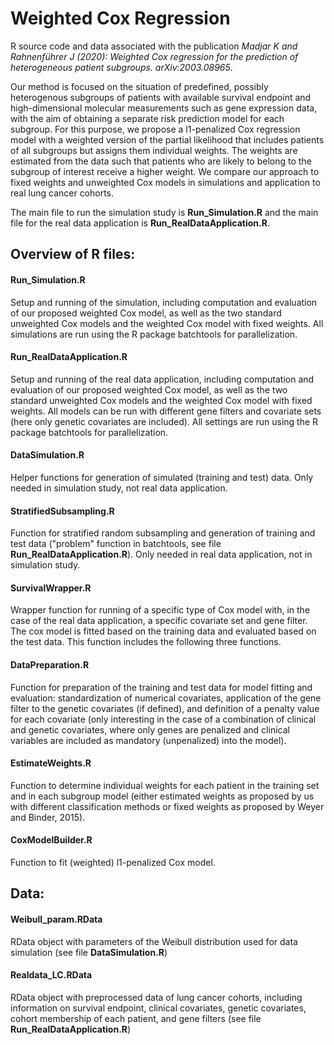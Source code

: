 # Weighted Cox Regression

R source code and data associated with the publication *Madjar K and Rahnenführer J (2020): Weighted Cox regression for the prediction of heterogeneous patient subgroups. arXiv:2003.08965*.

Our method is focused on the situation of predefined, possibly heterogenous subgroups of patients with available survival endpoint and high-dimensional molecular measurements such as gene expression
data, with the aim of obtaining a separate risk prediction model for each subgroup.
For this purpose, we propose a l1-penalized Cox regression model with a weighted version of the partial likelihood that includes patients of all subgroups but assigns them individual weights.
The weights are estimated from the data such that patients who are likely to belong to the subgroup of interest receive a higher weight.
We compare our approach to fixed weights and unweighted Cox models in simulations and application to real lung cancer cohorts.


The main file to run the simulation study is **Run_Simulation.R** and the main file for the real data application is **Run_RealDataApplication.R**.


## Overview of R files:

#### Run_Simulation.R

Setup and running of the simulation, including computation and evaluation of our proposed weighted Cox model, as well as the two standard unweighted Cox models and the weighted Cox model with fixed weights.
All simulations are run using the R package batchtools for parallelization.

#### Run_RealDataApplication.R

Setup and running of the real data application, including computation and evaluation of our proposed weighted Cox model, as well as the two standard unweighted Cox models and the weighted Cox model with fixed weights.
All models can be run with different gene filters and covariate sets (here only genetic covariates are included).
All settings are run using the R package batchtools for parallelization.

#### DataSimulation.R

Helper functions for generation of simulated (training and test) data. Only needed in simulation study, not real data application.

#### StratifiedSubsampling.R

Function for stratified random subsampling and generation of training and test data ("problem" function in batchtools, see file **Run_RealDataApplication.R**). Only needed in real data application, not in simulation study.

#### SurvivalWrapper.R

Wrapper function for running of a specific type of Cox model with, in the case of the real data application, a specific covariate set and gene filter.
The cox model is fitted based on the training data and evaluated based on the test data.
This function includes the following three functions.

#### DataPreparation.R

Function for preparation of the training and test data for model fitting and evaluation: standardization of numerical covariates, application of the gene filter to the genetic covariates (if defined), and definition of a penalty value for each covariate (only interesting in the case of a combination of clinical and genetic covariates, where only genes are penalized and clinical variables are included as mandatory (unpenalized) into the model).

#### EstimateWeights.R

Function to determine individual weights for each patient in the training set and in each subgroup model (either estimated weights as proposed by us with different classification methods or fixed weights as proposed by Weyer and Binder, 2015).

#### CoxModelBuilder.R

Function to fit (weighted) l1-penalized Cox model.

## Data:

#### Weibull_param.RData

RData object with parameters of the Weibull distribution used for data simulation (see file **DataSimulation.R**)

#### Realdata_LC.RData

RData object with preprocessed data of lung cancer cohorts, including information on survival endpoint, clinical covariates, genetic covariates, cohort membership of each patient, and gene filters (see file **Run_RealDataApplication.R**)
